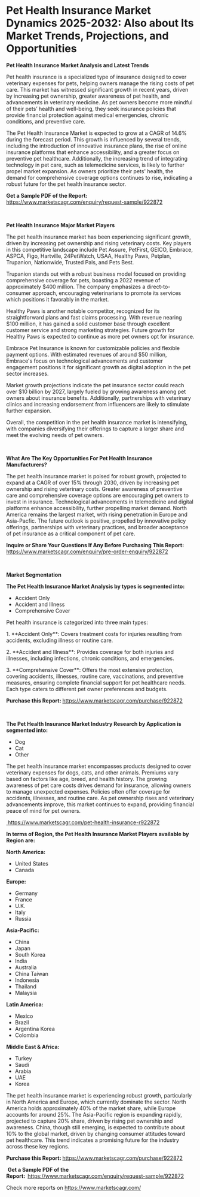 <p><h1>Pet Health Insurance Market Dynamics 2025-2032: Also about Its Market Trends, Projections, and Opportunities</h1></p><p><strong>Pet Health Insurance Market Analysis and Latest Trends</strong></p>
<p><p>Pet health insurance is a specialized type of insurance designed to cover veterinary expenses for pets, helping owners manage the rising costs of pet care. This market has witnessed significant growth in recent years, driven by increasing pet ownership, greater awareness of pet health, and advancements in veterinary medicine. As pet owners become more mindful of their pets’ health and well-being, they seek insurance policies that provide financial protection against medical emergencies, chronic conditions, and preventive care.</p><p>The Pet Health Insurance Market is expected to grow at a CAGR of 14.6% during the forecast period. This growth is influenced by several trends, including the introduction of innovative insurance plans, the rise of online insurance platforms that enhance accessibility, and a greater focus on preventive pet healthcare. Additionally, the increasing trend of integrating technology in pet care, such as telemedicine services, is likely to further propel market expansion. As owners prioritize their pets' health, the demand for comprehensive coverage options continues to rise, indicating a robust future for the pet health insurance sector.</p></p>
<p><strong>Get a Sample PDF of the Report:&nbsp;</strong> <a href="https://www.marketscagr.com/enquiry/request-sample/922872?utm_campaign=1126&utm_medium=2&utm_source=Github&utm_content=ia&utm_term=07032025&utm_id=pet-health-insurance">https://www.marketscagr.com/enquiry/request-sample/922872</a></p>
<p>&nbsp;</p>
<p><strong>Pet Health Insurance Major Market Players</strong></p>
<p><p>The pet health insurance market has been experiencing significant growth, driven by increasing pet ownership and rising veterinary costs. Key players in this competitive landscape include Pet Assure, PetFirst, GEICO, Embrace, ASPCA, Figo, Hartville, 24PetWatch, USAA, Healthy Paws, Petplan, Trupanion, Nationwide, Trusted Pals, and Pets Best.</p><p>Trupanion stands out with a robust business model focused on providing comprehensive coverage for pets, boasting a 2022 revenue of approximately $400 million. The company emphasizes a direct-to-consumer approach, encouraging veterinarians to promote its services which positions it favorably in the market.</p><p>Healthy Paws is another notable competitor, recognized for its straightforward plans and fast claims processing. With revenue nearing $100 million, it has gained a solid customer base through excellent customer service and strong marketing strategies. Future growth for Healthy Paws is expected to continue as more pet owners opt for insurance.</p><p>Embrace Pet Insurance is known for customizable policies and flexible payment options. With estimated revenues of around $50 million, Embrace's focus on technological advancements and customer engagement positions it for significant growth as digital adoption in the pet sector increases.</p><p>Market growth projections indicate the pet insurance sector could reach over $10 billion by 2027, largely fueled by growing awareness among pet owners about insurance benefits. Additionally, partnerships with veterinary clinics and increasing endorsement from influencers are likely to stimulate further expansion.</p><p>Overall, the competition in the pet health insurance market is intensifying, with companies diversifying their offerings to capture a larger share and meet the evolving needs of pet owners.</p></p>
<p>&nbsp;</p>
<p><strong>What Are The Key Opportunities For Pet Health Insurance Manufacturers?</strong></p>
<p><p>The pet health insurance market is poised for robust growth, projected to expand at a CAGR of over 15% through 2030, driven by increasing pet ownership and rising veterinary costs. Greater awareness of preventive care and comprehensive coverage options are encouraging pet owners to invest in insurance. Technological advancements in telemedicine and digital platforms enhance accessibility, further propelling market demand. North America remains the largest market, with rising penetration in Europe and Asia-Pacfic. The future outlook is positive, propelled by innovative policy offerings, partnerships with veterinary practices, and broader acceptance of pet insurance as a critical component of pet care.</p></p>
<p><strong>Inquire or Share Your Questions If Any Before Purchasing This Report:</strong> <a href="https://www.marketscagr.com/enquiry/pre-order-enquiry/922872?utm_campaign=1126&utm_medium=2&utm_source=Github&utm_content=ia&utm_term=07032025&utm_id=pet-health-insurance">https://www.marketscagr.com/enquiry/pre-order-enquiry/922872</a></p>
<p>&nbsp;</p>
<p><strong>Market Segmentation</strong></p>
<p><strong>The Pet Health Insurance Market Analysis by types is segmented into:</strong></p>
<p><ul><li>Accident Only</li><li>Accident and Illness</li><li>Comprehensive Cover</li></ul></p>
<p><p>Pet health insurance is categorized into three main types: </p><p>1. **Accident Only**: Covers treatment costs for injuries resulting from accidents, excluding illness or routine care.</p><p>   </p><p>2. **Accident and Illness**: Provides coverage for both injuries and illnesses, including infections, chronic conditions, and emergencies.</p><p>3. **Comprehensive Cover**: Offers the most extensive protection, covering accidents, illnesses, routine care, vaccinations, and preventive measures, ensuring complete financial support for pet healthcare needs. Each type caters to different pet owner preferences and budgets.</p></p>
<p><strong>Purchase this Report:&nbsp;</strong><a href="https://www.marketscagr.com/purchase/922872?utm_campaign=1126&utm_medium=2&utm_source=Github&utm_content=ia&utm_term=07032025&utm_id=pet-health-insurance">https://www.marketscagr.com/purchase/922872</a></p>
<p>&nbsp;</p>
<p><strong>The Pet Health Insurance Market Industry Research by Application is segmented into:</strong></p>
<p><ul><li>Dog</li><li>Cat</li><li>Other</li></ul></p>
<p><p>The pet health insurance market encompasses products designed to cover veterinary expenses for dogs, cats, and other animals. Premiums vary based on factors like age, breed, and health history. The growing awareness of pet care costs drives demand for insurance, allowing owners to manage unexpected expenses. Policies often offer coverage for accidents, illnesses, and routine care. As pet ownership rises and veterinary advancements improve, this market continues to expand, providing financial peace of mind for pet owners.</p></p>
<p><a href="https://www.marketscagr.com/pet-health-insurance-r922872?utm_campaign=1126&utm_medium=2&utm_source=Github&utm_content=ia&utm_term=07032025&utm_id=pet-health-insurance">&nbsp;https://www.marketscagr.com/pet-health-insurance-r922872</a></p>
<p><strong>In terms of Region, the Pet Health Insurance Market Players available by Region are:</strong></p>
<p>
    <p> <strong> North America: </strong>
        <ul>
            <li>United States</li>
            <li>Canada</li>
        </ul>
        </p> 
    <p> <strong> Europe: </strong>
        <ul>
            <li>Germany</li>
            <li>France</li>
            <li>U.K.</li>
            <li>Italy</li>
            <li>Russia</li>
        </ul>
        </p> 
    <p> <strong> Asia-Pacific: </strong>
        <ul>
            <li>China</li>
            <li>Japan</li>
            <li>South Korea</li>
            <li>India</li>
            <li>Australia</li>
            <li>China Taiwan</li>
            <li>Indonesia</li>
            <li>Thailand</li>
            <li>Malaysia</li>
        </ul>
        </p> 
    <p> <strong> Latin America: </strong>
        <ul>
            <li>Mexico</li>
            <li>Brazil</li>
            <li>Argentina Korea</li>
            <li>Colombia</li>
        </ul>
        </p> 
    <p> <strong> Middle East & Africa: </strong>
        <ul>
            <li>Turkey</li>
            <li>Saudi</li>
            <li>Arabia</li>
            <li>UAE</li>
            <li>Korea</li>
        </ul>
    </p>
    </p>
<p><p>The pet health insurance market is experiencing robust growth, particularly in North America and Europe, which currently dominate the sector. North America holds approximately 40% of the market share, while Europe accounts for around 25%. The Asia-Pacific region is expanding rapidly, projected to capture 20% share, driven by rising pet ownership and awareness. China, though still emerging, is expected to contribute about 10% to the global market, driven by changing consumer attitudes toward pet healthcare. This trend indicates a promising future for the industry across these key regions.</p></p>
<p><strong>Purchase this Report: </strong><a href="https://www.marketscagr.com/purchase/922872?utm_campaign=1126&utm_medium=2&utm_source=Github&utm_content=ia&utm_term=07032025&utm_id=pet-health-insurance">https://www.marketscagr.com/purchase/922872</a></p>
<p>&nbsp;<strong>Get a Sample PDF of the Report:&nbsp;&nbsp;</strong><a href="https://www.marketscagr.com/enquiry/request-sample/922872?utm_campaign=1126&utm_medium=2&utm_source=Github&utm_content=ia&utm_term=07032025&utm_id=pet-health-insurance">https://www.marketscagr.com/enquiry/request-sample/922872</a></p>
<p><strong></strong></p>
<p>Check more reports on <a href="https://www.marketscagr.com/?utm_campaign=1126&utm_medium=2&utm_source=Github&utm_content=ia&utm_term=07032025&utm_id=pet-health-insurance">https://www.marketscagr.com/</a></p>